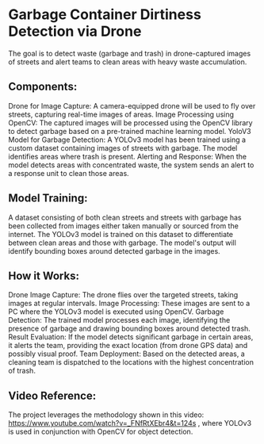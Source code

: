 # Garbage Container Dirtiness Detection via Drone 
The goal is to detect waste (garbage and trash) in drone-captured images of streets and alert teams to clean areas with heavy waste accumulation.

## Components:
Drone for Image Capture: A camera-equipped drone will be used to fly over streets, capturing real-time images of areas.
Image Processing using OpenCV: The captured images will be processed using the OpenCV library to detect garbage based on a pre-trained machine learning model.
YoloV3 Model for Garbage Detection: A YOLOv3 model has been trained using a custom dataset containing images of streets with garbage. The model identifies areas where trash is present.
Alerting and Response: When the model detects areas with concentrated waste, the system sends an alert to a response unit to clean those areas.

## Model Training:
A dataset consisting of both clean streets and streets with garbage has been collected from images either taken manually or sourced from the internet.
The YOLOv3 model is trained on this dataset to differentiate between clean areas and those with garbage.
The model's output will identify bounding boxes around detected garbage in the images.

## How it Works:
Drone Image Capture: The drone flies over the targeted streets, taking images at regular intervals.
Image Processing: These images are sent to a PC where the YOLOv3 model is executed using OpenCV.
Garbage Detection: The trained model processes each image, identifying the presence of garbage and drawing bounding boxes around detected trash.
Result Evaluation: If the model detects significant garbage in certain areas, it alerts the team, providing the exact location (from drone GPS data) and possibly visual proof.
Team Deployment: Based on the detected areas, a cleaning team is dispatched to the locations with the highest concentration of trash.

## Video Reference:
The project leverages the methodology shown in this video: https://www.youtube.com/watch?v=_FNfRtXEbr4&t=124s , where YOLOv3 is used in conjunction with OpenCV for object detection.
